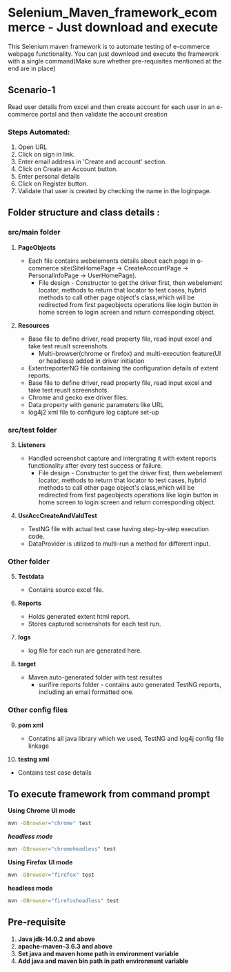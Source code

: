 # Selenium_Maven_framework_ecommerce - Just download and execute
This Selenium maven framework is to automate testing of e-commerce webpage functionality. 
You can just download and execute the framework with a single command(Make sure whether pre-requisites mentioned at the end are in place)

## Scenario-1
Read user details from excel and then create account for each user in an e-commerce portal and then validate the account creation

### Steps Automated:
1. Open URL
2. Click on sign in link.
3. Enter email address in 'Create and account' section.
4. Click on Create an Account button.
5. Enter personal details
6. Click on Register button.
7. Validate that user is created by checking the name in the loginpage.


## Folder structure and class details :

### src/main folder

1) **PageObjects** 
   - Each file contains webelements details about each page in e-commerce site(SiteHomePage -> CreateAccountPage -> PersonalInfoPage -> UserHomePage).
     - File design - Constructor to get the driver first, then webelement locator, methods to return that locator to test cases, hybrid methods to call other page object's class,which will be redirected from first pageobjects operations like login button in home screen to login screen and return corresponding object.

2) **Resources**
   - Base file to define driver, read property file, read input excel and take test reuslt screenshots.
     - Multi-browser(chrome or firefox) and multi-execution feature(UI or headless) added in driver initiation
   - ExtentreporterNG file containing the configuration details of extent reports.
   - Base file to define driver, read property file, read input excel and take test reuslt screenshots.
   - Chrome and gecko exe driver files.
   - Data property with generic parameters like URL
   - log4j2 xml file to configure log capture set-up

### src/test folder 

3) **Listeners** 
   - Handled screenshot capture and intergrating it with extent reports functionality after every test success or failure.
     - File design - Constructor to get the driver first, then webelement locator, methods to return that locator to test cases, hybrid methods to call other page object's class,which will be redirected from first pageobjects operations like login button in home screen to login screen and return corresponding object.

4) **UsrAccCreateAndValdTest** 
   - TestNG file with actual test case having step-by-step execution code.
   - DataProvider is utilized to multi-run a method for different input.

### Other folder

5) **Testdata** 
   - Contains source excel file.

6) **Reports** 
   - Holds generated extent html report.
   - Stores captured screenshots for each test run.

7) **logs** 
   - log file for each run are generated here.
   
8) **target** 
   - Maven auto-generated folder with test resultes
     - surifire reports folder - contains auto generated TestNG reports, including an email formatted one. 
	 
### Other config files
9) **pom xml** 
   - Contatins all java library which we used, TestNG and log4j config file linkage
   
10) **testng xml** 
   - Contains test case details
	


## To execute framework from command prompt
**Using Chrome**
**UI mode**
```bash 
mvn -DBrowser="chrome" test
```

***headless mode***
```bash
mvn -DBrowser="chromeheadless" test
```

**Using Firefox**
**UI mode**
```bash
mvn -DBrowser="firefox" test
```

**headless mode**
```bash
mvn -DBrowser="firefoxheadless" test
```


## Pre-requisite
1) **Java jdk-14.0.2 and above** 
2) **apache-maven-3.6.3 and above** 
3) **Set java and maven home path in environment variable**
4) **Add java and maven bin path in path environment variable**


